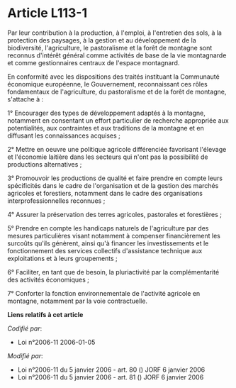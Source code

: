 # Article L113-1

Par leur contribution à la production, à l'emploi, à l'entretien des sols, à la protection des paysages, à la gestion et au
développement de la biodiversité, l'agriculture, le pastoralisme et la forêt de montagne sont reconnus d'intérêt général
comme activités de base de la vie montagnarde et comme gestionnaires centraux de l'espace montagnard.

En conformité avec les dispositions des traités instituant la Communauté économique européenne, le Gouvernement,
reconnaissant ces rôles fondamentaux de l'agriculture, du pastoralisme et de la forêt de montagne, s'attache à :

1° Encourager des types de développement adaptés à la montagne, notamment en consentant un effort particulier de recherche
appropriée aux potentialités, aux contraintes et aux traditions de la montagne et en diffusant les connaissances acquises ;

2° Mettre en oeuvre une politique agricole différenciée favorisant l'élevage et l'économie laitière dans les secteurs qui
n'ont pas la possibilité de productions alternatives ;

3° Promouvoir les productions de qualité et faire prendre en compte leurs spécificités dans le cadre de l'organisation et de
la gestion des marchés agricoles et forestiers, notamment dans le cadre des organisations interprofessionnelles reconnues ;

4° Assurer la préservation des terres agricoles, pastorales et forestières ;

5° Prendre en compte les handicaps naturels de l'agriculture par des mesures particulières visant notamment à compenser
financièrement les surcoûts qu'ils génèrent, ainsi qu'à financer les investissements et le fonctionnement des services
collectifs d'assistance technique aux exploitations et à leurs groupements ;

6° Faciliter, en tant que de besoin, la pluriactivité par la complémentarité des activités économiques ;

7° Conforter la fonction environnementale de l'activité agricole en montagne, notamment par la voie contractuelle.

**Liens relatifs à cet article**

_Codifié par_:

  - Loi n°2006-11 2006-01-05

_Modifié par_:

  - Loi n°2006-11 du 5 janvier 2006 - art. 80 () JORF 6 janvier 2006
  - Loi n°2006-11 du 5 janvier 2006 - art. 81 () JORF 6 janvier 2006
